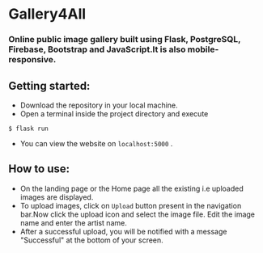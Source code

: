 # Gallery4All
### Online public image gallery built using **Flask, PostgreSQL, Firebase, Bootstrap and JavaScript**.It is also mobile-responsive.
## Getting started:
- Download the repository in your local machine.
- Open a terminal inside the project directory and execute 
```
$ flask run
```
- You can view the website on `localhost:5000` .

## How to use:
- On the landing page or the Home page all the existing i.e uploaded images are displayed.
- To upload images, click on `Upload` button present in the navigation bar.Now click the upload icon and select the image file. Edit the image name and enter the artist name.
- After a successful upload, you will be notified with a message "Successful" at the bottom of your screen.